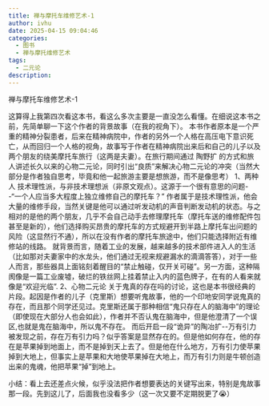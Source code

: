 ```yaml
---
title: 禅与摩托车维修艺术-1
author: ivhu
date: 2025-04-15 09:04:46
categories:
  - 图书
  - 禅与摩托维修艺术
tags:
  - 二元论
description:
---
```


禅与摩托车维修艺术-1

这算得上我第四次看这本书，看这么多次主要是一直没怎么看懂。在细说这本书之前，先简单聊一下这个作者的背景故事（在我的视角下）。
本书作者原本是一个严重的精神分裂患者，后来在精神病院中，作者的另外一个人格在高压电下意识死亡，从而回归一个人格的视角，故事写于作者在精神病院出来后和自己的儿子以及两个朋友的绕美摩托车旅行（这两是夫妻）。在旅行期间通过 陶野扩 的方式和旅人讲述长久以来的心物二元论，同时引出“良质”来解决心物二元论的冲突（当然大部分是作者独自思考，毕竟和他一起旅游主要是想旅游，而不是像思考）
1、两种人
技术理性派，与非技术理想派（非原文观点）。这源于一个很有意思的问题--“一个人应当多大程度上独立维修自己的摩托车？” 作者属于是技术理性派，他会大量的维修手段，当然关键是他可以通过听发动机的声音判断发动机的状态。与之相对的是他的两个朋友，几乎不会自己动手去修理摩托车（摩托车送的维修配件包甚至是新的），他们选择购买昂贵的摩托车的方式规避开到半路上摩托车出问题的风险（这显然行不通），所以在没有作者的摩托车旅途中，他们只能选择附近有维修站的线路。
就背景而言，随着工业的发展，越来越多的技术部件进入人的生活（比如那对夫妻家中的水龙头，他们通过无视来规避漏水的滴滴答答），对于一些人而言，那些器具上面铭刻着醒目的“禁止触碰，仅开关可碰”。另一方面，这种隔阂像是一篇工业废墟，破烂的铁丝网上挂着禁止入内的蓝色牌子，在有的人看来就像是“欢迎光临”.
2、心物二元论
关于鬼真的存在吗的讨论，这也是本书很经典的片段。起因是作者的儿子（克里斯）想要听鬼故事，他的一个印地安同学说鬼真的存在，而且那个同学还见过。克里斯还属于那种相信“鬼只存在人的脑海中”的理论（即使现在大部分人也会如此），作者并不否认鬼在脑海中，但是他澄清了一个误区,也就是鬼在脑海中，所以鬼不存在。
而后开启一段“诡异”的陶冶扩--万有引力被发现之前，存在万有引力吗？似乎答案是显然存在的。但是他如何存在，他的存在是苹果掉到地面上，而不是掉到天上去了。但是他在什么地方，万有引力使苹果掉到大地上，但事实上是苹果和大地使苹果掉在大地上，而万有引力则是牛顿创造出来的鬼魂，他把苹果“掉”到地上。

小结：看上去还差点火候，似乎没法把作者想要表达的关键写出来，特别是鬼故事那一段。先到这儿了，后面我也没看多少（这一次又要不定期脱更了😭）
